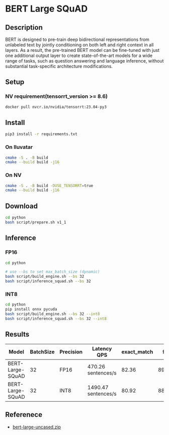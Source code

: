 # BERT Large SQuAD

## Description

BERT is designed to pre-train deep bidirectional representations from unlabeled text by jointly conditioning on both left and right context in all layers. As a result, the pre-trained BERT model can be fine-tuned with just one additional output layer to create state-of-the-art models for a wide range of tasks, such as question answering and language inference, without substantial task-specific architecture modifications.

## Setup

### NV requirement(tensorrt_version >= 8.6)

```bash
docker pull nvcr.io/nvidia/tensorrt:23.04-py3
```

## Install

```bash
pip3 install -r requirements.txt
```

### On Iluvatar

```bash
cmake -S . -B build
cmake --build build -j16
```

### On NV

```bash
cmake -S . -B build -DUSE_TENSORRT=true
cmake --build build -j16
```

## Download

```bash
cd python
bash script/prepare.sh v1_1
```

## Inference

### FP16

```bash
cd python

# use --bs to set max_batch_size (dynamic)
bash script/build_engine.sh --bs 32
bash script/inference_squad.sh --bs 32
```

### INT8

```bash
cd python
pip install onnx pycuda
bash script/build_engine.sh --bs 32 --int8
bash script/inference_squad.sh --bs 32 --int8
```

## Results

| Model            | BatchSize | Precision | Latency QPS         | exact_match | f1    |
| ---------------- | --------- | --------- | ------------------- | ----------- | ----- |
| BERT-Large-SQuAD | 32        | FP16      | 470.26 sentences/s  | 82.36       | 89.68 |
| BERT-Large-SQuAD | 32        | INT8      | 1490.47 sentences/s | 80.92       | 88.20 |

## Referenece

- [bert-large-uncased.zip](https://drive.google.com/file/d/1eD8QBkbK6YN-_YXODp3tmpp3cZKlrPTA/view?usp=drive_link)
